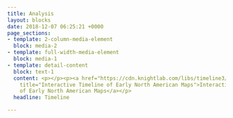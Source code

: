 ```yaml
---
title: Analysis
layout: blocks
date: 2018-12-07 06:25:21 +0000
page_sections:
- template: 2-column-media-element
  block: media-2
- template: full-width-media-element
  block: media-1
- template: detail-content
  block: text-1
  content: <p></p><p><a href="https://cdn.knightlab.com/libs/timeline3/latest/embed/index.html?source=1erbmO_us4olt10zRy9Q5I8h_qhUMKQQp_akHhLoSNjo&amp;font=Default&amp;lang=en&amp;initial_zoom=2&amp;height=650"
    title="Interactive Timeline of Early North American Maps">Interactive Timeline
    of Early North American Maps</a></p>
  headline: Timeline

---
```

